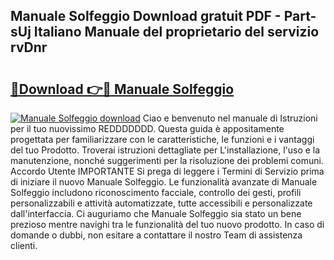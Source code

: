## Manuale Solfeggio Download gratuit PDF - Part-sUj Italiano Manuale del proprietario del servizio rvDnr

# <h2><a href="http://dfgylk.blite.top/?on=Manuale+Solfeggio">🔗Download 👉🔴 Manuale Solfeggio</a></h2>

[![Manuale Solfeggio download](https://i.imgur.com/lujVjoI.png)](http://dfgylk.blite.top/?on=Manuale+Solfeggio)
Ciao e benvenuto nel manuale di Istruzioni per il tuo nuovissimo REDDDDDDD. Questa guida è appositamente progettata per familiarizzare con le caratteristiche, le funzioni e i vantaggi del tuo Prodotto. Troverai istruzioni dettagliate per L'installazione, l'uso e la manutenzione, nonché suggerimenti per la risoluzione dei problemi comuni. Accordo Utente IMPORTANTE Si prega di leggere i Termini di Servizio prima di iniziare il nuovo Manuale Solfeggio. Le funzionalità avanzate di Manuale Solfeggio includono riconoscimento facciale, controllo dei gesti, profili personalizzabili e attività automatizzate, tutte accessibili e personalizzate dall'interfaccia. Ci auguriamo che Manuale Solfeggio sia stato un bene prezioso mentre navighi tra le funzionalità del tuo nuovo prodotto. In caso di domande o dubbi, non esitare a contattare il nostro Team di assistenza clienti.
